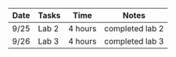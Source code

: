 
| Date  | Tasks | Time | Notes |
| ------------- | ------------- | ------------- | ------------- |
| 9/25  | Lab 2 | 4 hours   | completed lab 2 |
| 9/26  | Lab 3 | 4 hours  | completed lab 3  |
